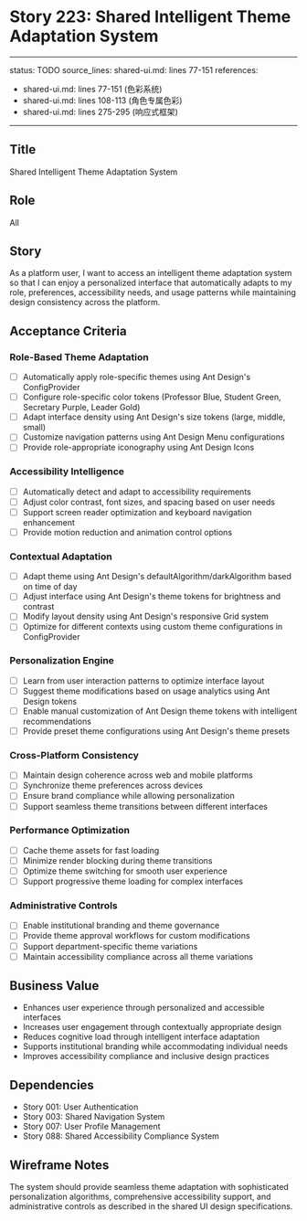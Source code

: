 # Story 223: Shared Intelligent Theme Adaptation System

---
status: TODO
source_lines: shared-ui.md: lines 77-151
references:
  - shared-ui.md: lines 77-151 (色彩系统)
  - shared-ui.md: lines 108-113 (角色专属色彩)
  - shared-ui.md: lines 275-295 (响应式框架)
---

## Title
Shared Intelligent Theme Adaptation System

## Role
All

## Story
As a platform user, I want to access an intelligent theme adaptation system so that I can enjoy a personalized interface that automatically adapts to my role, preferences, accessibility needs, and usage patterns while maintaining design consistency across the platform.

## Acceptance Criteria

### Role-Based Theme Adaptation
- [ ] Automatically apply role-specific themes using Ant Design's ConfigProvider
- [ ] Configure role-specific color tokens (Professor Blue, Student Green, Secretary Purple, Leader Gold)
- [ ] Adapt interface density using Ant Design's size tokens (large, middle, small)
- [ ] Customize navigation patterns using Ant Design Menu configurations
- [ ] Provide role-appropriate iconography using Ant Design Icons

### Accessibility Intelligence
- [ ] Automatically detect and adapt to accessibility requirements
- [ ] Adjust color contrast, font sizes, and spacing based on user needs
- [ ] Support screen reader optimization and keyboard navigation enhancement
- [ ] Provide motion reduction and animation control options

### Contextual Adaptation
- [ ] Adapt theme using Ant Design's defaultAlgorithm/darkAlgorithm based on time of day
- [ ] Adjust interface using Ant Design's theme tokens for brightness and contrast
- [ ] Modify layout density using Ant Design's responsive Grid system
- [ ] Optimize for different contexts using custom theme configurations in ConfigProvider

### Personalization Engine
- [ ] Learn from user interaction patterns to optimize interface layout
- [ ] Suggest theme modifications based on usage analytics using Ant Design tokens
- [ ] Enable manual customization of Ant Design theme tokens with intelligent recommendations
- [ ] Provide preset theme configurations using Ant Design's theme presets

### Cross-Platform Consistency
- [ ] Maintain design coherence across web and mobile platforms
- [ ] Synchronize theme preferences across devices
- [ ] Ensure brand compliance while allowing personalization
- [ ] Support seamless theme transitions between different interfaces

### Performance Optimization
- [ ] Cache theme assets for fast loading
- [ ] Minimize render blocking during theme transitions
- [ ] Optimize theme switching for smooth user experience
- [ ] Support progressive theme loading for complex interfaces

### Administrative Controls
- [ ] Enable institutional branding and theme governance
- [ ] Provide theme approval workflows for custom modifications
- [ ] Support department-specific theme variations
- [ ] Maintain accessibility compliance across all theme variations

## Business Value
- Enhances user experience through personalized and accessible interfaces
- Increases user engagement through contextually appropriate design
- Reduces cognitive load through intelligent interface adaptation
- Supports institutional branding while accommodating individual needs
- Improves accessibility compliance and inclusive design practices

## Dependencies
- Story 001: User Authentication
- Story 003: Shared Navigation System
- Story 007: User Profile Management
- Story 088: Shared Accessibility Compliance System

## Wireframe Notes
The system should provide seamless theme adaptation with sophisticated personalization algorithms, comprehensive accessibility support, and administrative controls as described in the shared UI design specifications.